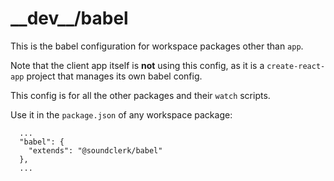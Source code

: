 # \_\_dev\_\_/babel

This is the babel configuration for workspace packages other than `app`.

Note that the client app itself is **not** using this config, as it is a `create-react-app` project that manages its own babel config.

This config is for all the other packages and their `watch` scripts.

Use it in the `package.json` of any workspace package:

```
  ...
  "babel": {
    "extends": "@soundclerk/babel"
  },
  ...
```
